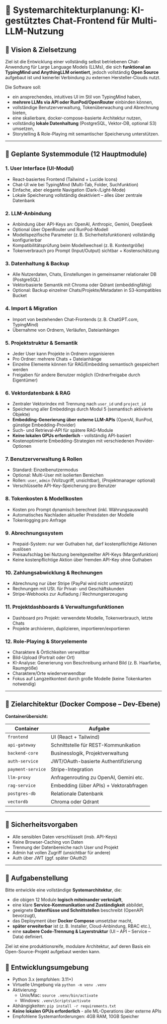 # 🧩 Systemarchitekturplanung: KI-gestütztes Chat-Frontend für Multi-LLM-Nutzung

## 🎯 Vision & Zielsetzung

Ziel ist die Entwicklung einer vollständig selbst betriebenen Chat-Anwendung für Large Language Models (LLMs), die sich **funktional an TypingMind und AnythingLLM orientiert**, jedoch vollständig **Open Source** aufgebaut ist und keinerlei Verbindung zu externen Hersteller-Clouds nutzt.

Die Software soll:
- ein ansprechendes, intuitives UI im Stil von TypingMind haben,
- **mehrere LLMs via API oder RunPod/OpenRouter** einbinden können,
- vollständige Benutzerverwaltung, Tokenüberwachung und Abrechnung bieten,
- eine skalierbare, docker-compose-basierte Architektur nutzen,
- vollständig **lokale Datenhaltung** (PostgreSQL, Vektor-DB, optional S3) umsetzen,
- Storytelling & Role-Playing mit semantischer Speicherung unterstützen.

---

## 🔢 Geplante Systemmodule (12 Hauptmodule)

### 1. **User Interface (UI-Modul)**
- React-basiertes Frontend (Tailwind + Lucide Icons)
- Chat-UI wie bei TypingMind (Multi-Tab, Folder, Suchfunktion)
- Einfache, aber elegante Navigation (Dark-/Light-Mode)
- Lokale Speicherung vollständig deaktiviert – alles über zentrale Datenbank

### 2. **LLM-Anbindung**
- Anbindung über API-Keys an: OpenAI, Anthropic, Gemini, DeepSeek
- Optional über OpenRouter und RunPod-Modell
- Modellspezifische Parameter (z. B. Sicherheitsfunktionen) vollständig konfigurierbar
- Kompatibilitätsprüfung beim Modellwechsel (z. B. Kontextgröße)
- Tokenverbrauch pro Prompt (Input/Output) sichtbar + Kostenschätzung

### 3. **Datenhaltung & Backup**
- Alle Nutzerdaten, Chats, Einstellungen in gemeinsamer relationaler DB (PostgreSQL)
- Vektorbasierte Semantik mit Chroma oder Qdrant (embeddingfähig)
- Optional: Backup einzelner Chats/Projekte/Metadaten in S3-kompatibles Bucket

### 4. **Import & Migration**
- Import von bestehenden Chat-Frontends (z. B. ChatGPT.com, TypingMind)
- Übernahme von Ordnern, Verläufen, Dateianhängen

### 5. **Projektstruktur & Semantik**
- Jeder User kann Projekte in Ordnern organisieren
- Pro Ordner: mehrere Chats + Dateianhänge
- Einzelne Elemente können für RAG/Embedding semantisch gespeichert werden
- Freigaben für andere Benutzer möglich (Ordnerfreigabe durch Eigentümer)

### 6. **Vektordatenbank & RAG**
- Zentraler Vektorindex mit Trennung nach `user_id` und `project_id`
- Speicherung aller Embeddings durch Modul 5 (semantisch aktivierte Objekte)
- **Embedding-Generierung über externe LLM-APIs** (OpenAI, RunPod, günstige Embedding-Provider)
- Such- und Retrieval-API für spätere RAG-Module
- **Keine lokalen GPUs erforderlich** - vollständig API-basiert
- Kostenoptimierte Embedding-Strategien mit verschiedenen Provider-Optionen

### 7. **Benutzerverwaltung & Rollen**
- Standard: Einzelbenutzermodus
- Optional: Multi-User mit isolierten Bereichen
- Rollen: `user`, `admin` (Vollzugriff, unsichtbar), (Projektmanager optional)
- Verschlüsselte API-Key-Speicherung pro Benutzer

### 8. **Tokenkosten & Modellkosten**
- Kosten pro Prompt dynamisch berechnet (inkl. Währungsauswahl)
- Automatisches Nachladen aktueller Preisdaten der Modelle
- Tokenlogging pro Anfrage

### 9. **Abrechnungssystem**
- Prepaid-System: nur wer Guthaben hat, darf kostenpflichtige Aktionen auslösen
- Preisaufschlag bei Nutzung bereitgestellter API-Keys (Margenfunktion)
- Keine kostenpflichtige Aktion über fremden API-Key ohne Guthaben

### 10. **Zahlungsabwicklung & Rechnungen**
- Abrechnung nur über Stripe (PayPal wird nicht unterstützt)
- Rechnungen mit USt. für Privat- und Geschäftskunden
- Stripe-Webhooks zur Aufladung / Rechnungserzeugung

### 11. **Projektdashboards & Verwaltungsfunktionen**
- Dashboard pro Projekt: verwendete Modelle, Tokenverbrauch, letzte Chats
- Projekte archivieren, duplizieren, importieren/exportieren

### 12. **Role-Playing & Storyelemente**
- Charaktere & Örtlichkeiten verwaltbar
- Bild-Upload (Portrait oder Ort)
- KI-Analyse: Generierung von Beschreibung anhand Bild (z. B. Haarfarbe, Raumgröße)
- Charaktere/Orte wiederverwendbar
- Fokus auf Langzeitkontext durch große Modelle (keine Tokenkarten notwendig)

---

## 🧱 Zielarchitektur (Docker Compose – Dev-Ebene)

**Containerübersicht:**

| Container            | Aufgabe                                  |
|----------------------|------------------------------------------|
| `frontend`           | UI (React + Tailwind)                    |
| `api-gateway`        | Schnittstelle für REST-Kommunikation     |
| `backend-core`       | Businesslogik, Projektverwaltung         |
| `auth-service`       | JWT/OAuth-basierte Authentifizierung     |
| `payment-service`    | Stripe-Integration                       |
| `llm-proxy`          | Anfragenrouting zu OpenAI, Gemini etc.   |
| `rag-service`        | Embedding (über APIs) + Vektorabfragen   |
| `postgres-db`        | Relationale Datenbank                    |
| `vectordb`           | Chroma oder Qdrant                       |

---

## 🔐 Sicherheitsvorgaben

- Alle sensiblen Daten verschlüsselt (insb. API-Keys)
- Keine Browser-Caching von Daten
- Trennung der Datenbereiche nach User und Projekt
- Admin hat vollen Zugriff (unsichtbar für andere)
- Auth über JWT (ggf. später OAuth2)

---

## 📌 Aufgabenstellung

Bitte entwickle eine vollständige **Systemarchitektur**, die:
- die obigen 12 Module **logisch miteinander verknüpft**,
- eine klare **Service-Kommunikation und Zuständigkeit** abbildet,
- geeignete **Datenflüsse und Schnittstellen** beschreibt (OpenAPI bevorzugt),
- das Deployment über **Docker Compose** umsetzbar macht,
- **später erweiterbar** ist (z. B. Installer, Cloud-Anbindung, RBAC etc.),
- eine **saubere Code-Trennung & Layerstruktur** (UI – API – Service – Data) definiert.

Ziel ist eine produktionsreife, modulare Architektur, auf deren Basis ein Open-Source-Projekt aufgebaut werden kann.

## 🧪 Entwicklungsumgebung

- Python 3.x (empfohlen: 3.11+)
- Virtuelle Umgebung via `python -m venv .venv`
- Aktivierung:  
  - Unix/Mac: `source .venv/bin/activate`  
  - Windows: `.venv\Scripts\activate`
- Abhängigkeiten: `pip install -r requirements.txt`
- **Keine lokalen GPUs erforderlich** - alle ML-Operations über externe APIs
- Empfohlene Systemanforderungen: 4GB RAM, 10GB Speicher
